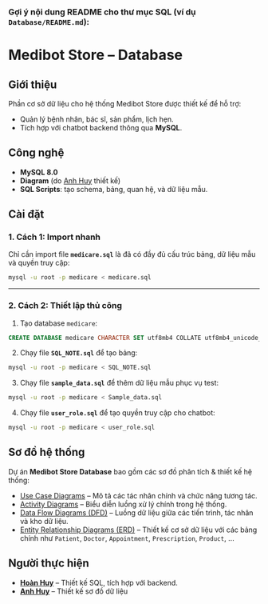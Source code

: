 ### Gợi ý nội dung README cho thư mục SQL (ví dụ `Database/README.md`):

# Medibot Store – Database

## Giới thiệu

Phần cơ sở dữ liệu cho hệ thống Medibot Store được thiết kế để hỗ trợ:

* Quản lý bệnh nhân, bác sĩ, sản phẩm, lịch hẹn.
* Tích hợp với chatbot backend thông qua **MySQL**.

## Công nghệ

* **MySQL 8.0**
* **Diagram** (do [Anh Huy](https://github.com/Sindy0711) thiết kế)
* **SQL Scripts**: tạo schema, bảng, quan hệ, và dữ liệu mẫu.

## Cài đặt

### 1️. Cách 1: Import nhanh

Chỉ cần import file **`medicare.sql`** là đã có đầy đủ cấu trúc bảng, dữ liệu mẫu và quyền truy cập:

```bash
mysql -u root -p medicare < medicare.sql
```

---

### 2️. Cách 2: Thiết lập thủ công

1. Tạo database `medicare`:

```sql
CREATE DATABASE medicare CHARACTER SET utf8mb4 COLLATE utf8mb4_unicode_ci;
```

2. Chạy file **`SQL_NOTE.sql`** để tạo bảng:

```bash
mysql -u root -p medicare < SQL_NOTE.sql
```

3. Chạy file **`sample_data.sql`** để thêm dữ liệu mẫu phục vụ test:

```bash
mysql -u root -p medicare < Sample_data.sql
```

4. Chạy file **`user_role.sql`** để tạo quyền truy cập cho chatbot:

```bash
mysql -u root -p medicare < user_role.sql
```

## Sơ đồ hệ thống  

Dự án **Medibot Store Database** bao gồm các sơ đồ phân tích & thiết kế hệ thống:  

- [Use Case Diagrams](./Usecase) – Mô tả các tác nhân chính và chức năng tương tác.  
- [Activity Diagrams](./ActivityDiagram) – Biểu diễn luồng xử lý chính trong hệ thống.  
- [Data Flow Diagrams (DFD)](./DFD) – Luồng dữ liệu giữa các tiến trình, tác nhân và kho dữ liệu.  
- [Entity Relationship Diagrams (ERD)](./ERD) – Thiết kế cơ sở dữ liệu với các bảng chính như `Patient`, `Doctor`, `Appointment`, `Prescription`, `Product`, …  


## Người thực hiện

* [**Hoàn Huy**](https://github.com/HhuyH) – Thiết kế SQL, tích hợp với backend.
* [**Anh Huy**](https://github.com/Sindy0711) – Thiết kế sơ đồ dữ liệu
